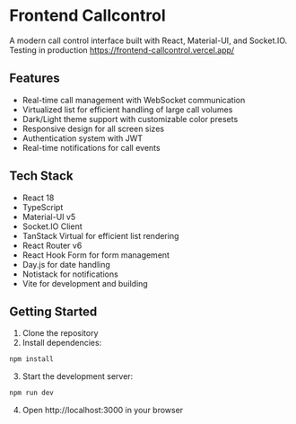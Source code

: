 # Frontend Callcontrol

A modern call control interface built with React, Material-UI, and Socket.IO.
Testing in production https://frontend-callcontrol.vercel.app/

## Features

- Real-time call management with WebSocket communication
- Virtualized list for efficient handling of large call volumes
- Dark/Light theme support with customizable color presets
- Responsive design for all screen sizes
- Authentication system with JWT
- Real-time notifications for call events

## Tech Stack

- React 18
- TypeScript
- Material-UI v5
- Socket.IO Client
- TanStack Virtual for efficient list rendering
- React Router v6
- React Hook Form for form management
- Day.js for date handling
- Notistack for notifications
- Vite for development and building

## Getting Started

1. Clone the repository
2. Install dependencies:

```bash
npm install
```

3. Start the development server:

```bash
npm run dev
```

4. Open http://localhost:3000 in your browser
